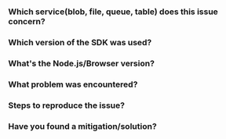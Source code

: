 ### Which service(blob, file, queue, table) does this issue concern?

### Which version of the SDK was used?

### What's the Node.js/Browser version?

### What problem was encountered?

### Steps to reproduce the issue?

### Have you found a mitigation/solution?